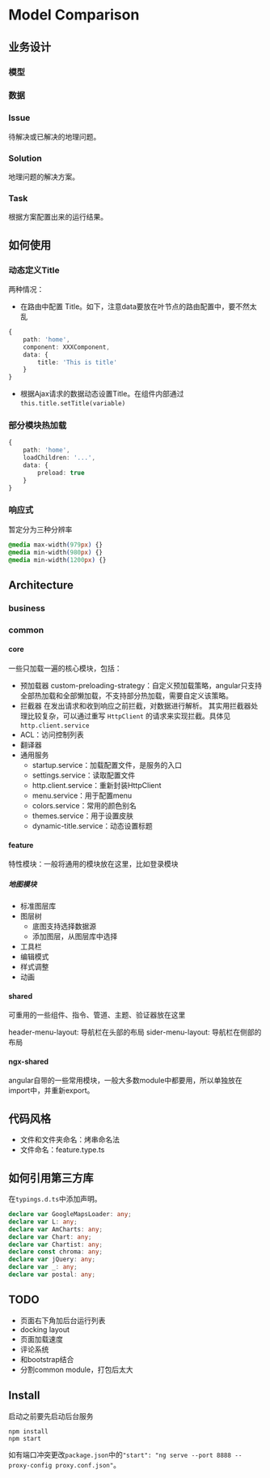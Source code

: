 # Model Comparison

## 业务设计

### 模型

### 数据

### Issue

待解决或已解决的地理问题。

### Solution

地理问题的解决方案。

### Task

根据方案配置出来的运行结果。

## 如何使用

### 动态定义Title

两种情况：
- 在路由中配置 Title。如下，注意data要放在叶节点的路由配置中，要不然太乱
``` typescript
{
    path: 'home',
    component: XXXComponent,
    data: {
        title: 'This is title'
    }
}
```
- 根据Ajax请求的数据动态设置Title。在组件内部通过 `this.title.setTitle(variable)`

### 部分模块热加载

``` typescript
{
    path: 'home',
    loadChildren: '...',
    data: {
        preload: true
    }
}
```

### 响应式

暂定分为三种分辨率
``` css
@media max-width(979px) {}
@media min-width(980px) {}
@media min-width(1200px) {}
```

### 

## Architecture

### business

### common

#### core

一些只加载一遍的核心模块，包括：
- 预加载器
    custom-preloading-strategy：自定义预加载策略，angular只支持全部热加载和全部懒加载，不支持部分热加载，需要自定义该策略。
- 拦截器
    在发出请求和收到响应之前拦截，对数据进行解析。
    其实用拦截器处理比较复杂，可以通过重写 `HttpClient` 的请求来实现拦截。具体见`http.client.service`
- ACL：访问控制列表
- 翻译器
- 通用服务
    - startup.service：加载配置文件，是服务的入口
    - settings.service：读取配置文件
    - http.client.service：重新封装HttpClient
    - menu.service：用于配置menu
    - colors.service：常用的颜色别名
    - themes.service：用于设置皮肤
    - dynamic-title.service：动态设置标题

#### feature

特性模块：一般将通用的模块放在这里，比如登录模块

##### 地图模块

- 标准图层库
- 图层树
    - 底图支持选择数据源
    - 添加图层，从图层库中选择
- 工具栏
- 编辑模式
- 样式调整
- 动画

#### shared

可重用的一些组件、指令、管道、主题、验证器放在这里

header-menu-layout: 导航栏在头部的布局
sider-menu-layout: 导航栏在侧部的布局

#### ngx-shared

angular自带的一些常用模块，一般大多数module中都要用，所以单独放在import中，并重新export。

## 代码风格

- 文件和文件夹命名：烤串命名法
- 文件命名：feature.type.ts

## 如何引用第三方库

在`typings.d.ts`中添加声明。
``` typescript
declare var GoogleMapsLoader: any;
declare var L: any;
declare var AmCharts: any;
declare var Chart: any;
declare var Chartist: any;
declare const chroma: any;
declare var jQuery: any;
declare var _: any;
declare var postal: any;
```

## TODO

- 页面右下角加后台运行列表
- docking layout
- 页面加载速度
- 评论系统
- 和bootstrap结合
- 分割common module，打包后太大

## Install

启动之前要先启动后台服务
```
npm install
npm start
```
如有端口冲突更改`package.json`中的`"start": "ng serve --port 8888 --proxy-config proxy.conf.json"`。
